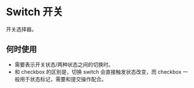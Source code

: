 # Switch 开关

开关选择器。

## 何时使用

- 需要表示开关状态/两种状态之间的切换时。
- 和 checkbox 的区别是，切换 switch 会直接触发状态改变，而 checkbox 一般用于状态标记，需要和提交操作配合。
